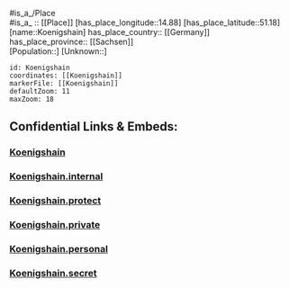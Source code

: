 ﻿---
location: [51.18,14.88] 
mapzoom: [7,12] 
mapmarker: city 
type: City
tags:
- geo/City


SpocWebEntityId: 31750
isDeleted: false
confidential: public

---
#is_a_/Place  
#is_a_ :: [[Place]] 
[has_place_longitude::14.88] 
[has_place_latitude::51.18] 
[name::Koenigshain] 
has_place_country:: [[Germany]]  
has_place_province:: [[Sachsen]]  
[Population::] 
[Unknown::] 


```leaflet
id: Koenigshain
coordinates: [[Koenigshain]] 
markerFile: [[Koenigshain]] 
defaultZoom: 11 
maxZoom: 18
```


## Confidential Links & Embeds: 

### [Koenigshain](/_public/Earth/Continent/Europe/Europe~Central/Germany/Germany~East/Sachsen/counties~Sachsen/Görlitz/cities~Görlitz/Reichenbach_O.L/City/Koenigshain.md) 

### [Koenigshain.internal](/_internal/Earth/Continent/Europe/Europe~Central/Germany/Germany~East/Sachsen/counties~Sachsen/Görlitz/cities~Görlitz/Reichenbach_O.L/City/Koenigshain.internal.md) 

### [Koenigshain.protect](/_protect/Earth/Continent/Europe/Europe~Central/Germany/Germany~East/Sachsen/counties~Sachsen/Görlitz/cities~Görlitz/Reichenbach_O.L/City/Koenigshain.protect.md) 

### [Koenigshain.private](/_private/Earth/Continent/Europe/Europe~Central/Germany/Germany~East/Sachsen/counties~Sachsen/Görlitz/cities~Görlitz/Reichenbach_O.L/City/Koenigshain.private.md) 

### [Koenigshain.personal](/_personal/Earth/Continent/Europe/Europe~Central/Germany/Germany~East/Sachsen/counties~Sachsen/Görlitz/cities~Görlitz/Reichenbach_O.L/City/Koenigshain.personal.md) 

### [Koenigshain.secret](/_secret/Earth/Continent/Europe/Europe~Central/Germany/Germany~East/Sachsen/counties~Sachsen/Görlitz/cities~Görlitz/Reichenbach_O.L/City/Koenigshain.secret.md) 
